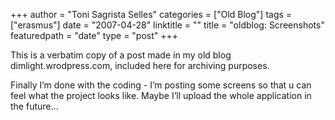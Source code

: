 +++
author = "Toni Sagrista Selles"
categories = ["Old Blog"]
tags = ["erasmus"]
date = "2007-04-28"
linktitle = ""
title = "oldblog: Screenshots" 
featuredpath = "date"
type = "post"
+++

<div class="post-notice">
This is a verbatim copy of a post made in my old blog dimlight.wrodpress.com, included here for archiving purposes.
</div>

Finally I’m done with the coding - I’m posting some screens so that u can feel what the project looks like. Maybe I’ll upload the whole application in the future…
